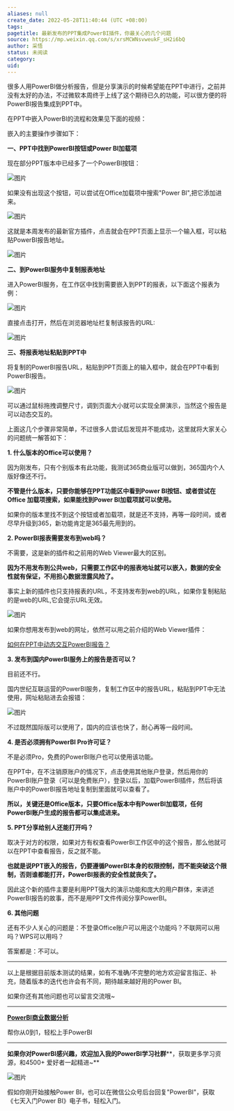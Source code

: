 ```yaml
---
aliases: null
create_date: 2022-05-28T11:40:44 (UTC +08:00)
tags: 
pagetitle: 最新发布的PPT集成PowerBI插件，你最关心的几个问题
source: https://mp.weixin.qq.com/s/xrsMCWNsvweukF_sH2i6bQ
author: 采悟
status: 未阅读
category: 
uid: 
---
```


很多人用PowerBI做分析报告，但是分享演示的时候希望能在PPT中进行，之前并没有太好的办法，不过微软本周终于上线了这个期待已久的功能，可以很方便的将PowerBI报告集成到PPT中。  

在PPT中嵌入PowerBI的流程和效果见下面的视频：  

嵌入的主要操作步骤如下：  

**一、PPT中找到PowerBI按钮或Power BI加载项**

现在部分PPT版本中已经多了一个PowerBI按钮：  

![图片](https://mmbiz.qpic.cn/mmbiz_png/aHEbZtANQJOuk6k36icICm1CrDfGRRhpkdiaGnGbAJ0UWkw1sSNjtgIVBtuXWm16LCuoe1tyJP7EGYsRhbauOcxA/640?wx_fmt=png&wxfrom=5&wx_lazy=1&wx_co=1)

如果没有出现这个按钮，可以尝试在Office加载项中搜索"Power BI",把它添加进来。  

![图片](https://mmbiz.qpic.cn/mmbiz_png/aHEbZtANQJOuk6k36icICm1CrDfGRRhpkibOmbWoxAvQLMOazkMybQeh1LaduCCDQFsdz7VYxLhSPz4ly4I09cWg/640?wx_fmt=png&wxfrom=5&wx_lazy=1&wx_co=1)

这就是本周发布的最新官方插件，点击就会在PPT页面上显示一个输入框，可以粘贴PowerBI报告地址。

![图片](https://mmbiz.qpic.cn/mmbiz_png/aHEbZtANQJOuk6k36icICm1CrDfGRRhpk66TELL2BXZlwTia21XU2AnmicOkeFIyzQg3ODK9eFdgZJbibgYUM2AzDQ/640?wx_fmt=png&wxfrom=5&wx_lazy=1&wx_co=1)

**二、到PowerBI服务中复制报表地址**

进入PowerBI服务，在工作区中找到需要嵌入到PPT的报表，以下面这个报表为例：

![图片](https://mmbiz.qpic.cn/mmbiz_png/aHEbZtANQJOuk6k36icICm1CrDfGRRhpkOibmpaufQeIianjGcHpjPSYwFxuBCOQ9ooH6IU4yzXQ1oicRSEeTCBgRQ/640?wx_fmt=png&wxfrom=5&wx_lazy=1&wx_co=1)

直接点击打开，然后在浏览器地址栏复制该报告的URL:

![图片](https://mmbiz.qpic.cn/mmbiz_png/aHEbZtANQJOuk6k36icICm1CrDfGRRhpk9q21rgAcbAWaVrwo1mSsWDibmHGStICo5twIpuu7yVic7cpLdMjgQZ3A/640?wx_fmt=png&wxfrom=5&wx_lazy=1&wx_co=1)

**三、将报表地址粘贴到PPT中**

将复制的PowerBI报告URL，粘贴到PPT页面上的输入框中，就会在PPT中看到PowerBI报告。

![图片](https://mmbiz.qpic.cn/mmbiz_png/aHEbZtANQJNM9WUJmfDibCPtmRHs6P1AI0hiaGbbth3GxMsjVUtMWCeceubU4BNoc6TicJdtRaj9FlaeZWf29lmNg/640?wx_fmt=png&wxfrom=5&wx_lazy=1&wx_co=1)

可以通过鼠标拖拽调整尺寸，调到页面大小就可以实现全屏演示，当然这个报告是可以动态交互的。

上面这几个步骤非常简单，不过很多人尝试后发现并不能成功，这里就将大家关心的问题统一解答如下：

**1\. 什么版本的Office可以使用？**

因为刚发布，只有个别版本有此功能，我测试365商业版可以做到，365国内个人版好像还不行。

**不管是什么版本，只要你能够在PPT功能区中看到Power BI按钮、或者尝试在 Office 加载项搜索，如果能找到Power BI加载项就可以使用。**

如果你的版本里找不到这个按钮或者加载项，就是还不支持，再等一段时间，或者尽早升级到365，新功能肯定是365最先用到的。

**2\. PowerBI报表需要发布到web吗？**

不需要，这是新的插件和之前用的Web Viewer最大的区别。

**因为不用发布到公共web，只需要工作区中的报表地址就可以嵌入，数据的安全性就有保证，不用担心数据泄露风险了。**

事实上新的插件也只支持报表的URL，不支持发布到web的URL，如果你复制粘贴的是web的URL,它会提示URL无效。

![图片](https://mmbiz.qpic.cn/mmbiz_png/aHEbZtANQJOuk6k36icICm1CrDfGRRhpkkY0BS0ftyhhCic2DUored1SpZQiafiabKYl4dljN7wMZiaXuAlF8TdriaWg/640?wx_fmt=png&wxfrom=5&wx_lazy=1&wx_co=1)

如果你想用发布到web的网址，依然可以用之前介绍的Web Viewer插件：

[如何在PPT中动态交互PowerBI报告？](http://mp.weixin.qq.com/s?__biz=MzA4MzQwMjY4MA==&mid=2484068966&idx=1&sn=4a1d6126f98501f4f830f4a78f947022&chksm=8e0c48b1b97bc1a70c931eab032724a24f2a13ea686cae7bc7a934376a9103e504975c0138c2&scene=21#wechat_redirect)  

**3\. 发布到国内PowerBI服务上的报告是否可以？**

目前还不行。

国内世纪互联运营的PowerBI服务，复制工作区中的报告URL，粘贴到PPT中无法使用，网址粘贴进去会报错：

![图片](https://mmbiz.qpic.cn/mmbiz_png/aHEbZtANQJOuk6k36icICm1CrDfGRRhpkDe1xldeX6xKMOVK6lhpFrZEGxch1VHjtw7a6nTHFGicfXCOfKnzIdFw/640?wx_fmt=png&wxfrom=5&wx_lazy=1&wx_co=1)

不过既然国际版可以使用了，国内的应该也快了，耐心再等一段时间。  

**4\. 是否必须拥有PowerBI Pro许可证？**

不是必须Pro，免费的PowerBI账户也可以使用该功能。

在PPT中，在不注销原账户的情况下，点击使用其他账户登录，然后用你的PowerBI账户登录（可以是免费账户），登录以后，加载PowerBI插件，然后将该账户中的PowerBI报告地址复制到里面就可以查看了。

**所以，关键还是Office版本，只要Office版本中有PowerBI加载项，任何PowerBI账户生成的报告都可以集成进来。**

**5\. PPT分享给别人还能打开吗？**

取决于对方的权限，如果对方有权查看PowerBI工作区中的这个报告，那么他就可以在PPT中查看报告，反之就不能。  

**也就是说PPT嵌入的报告，仍要遵循PowerBI本身的权限控制，而不能突破这个限制，否则谁都能打开，PowerBI报表的安全性就丧失了。**

因此这个新的插件主要是利用PPT强大的演示功能和庞大的用户群体，来讲述PowerBI报告的故事，而不是用PPT文件传阅分享PowerBI。

**6\. 其他问题**

还有不少人关心的问题是：不登录Office账户可以用这个功能吗？不联网可以用吗？WPS可以用吗？

答案都是：不可以。

___

以上是根据目前版本测试的结果，如有不准确/不完整的地方欢迎留言指正、补充，随着版本的迭代也许会有不同，期待越来越好用的Power BI。

如果你还有其他问题也可以留言交流哦~

___

[**PowerBI商业数据分析**](http://mp.weixin.qq.com/s?__biz=MzA4MzQwMjY4MA==&mid=2484074987&idx=1&sn=5cf4ba4b683ee9136bb7a26f6e9bcf01&chksm=8e0c533cb97bda2add48a4576b9c1e230249a5a4160dd93cd677a37ea21d26fc9cc26fc4cb1c&scene=21#wechat_redirect)

帮你从0到1，轻松上手PowerBI

___

**如果你对PowerBI感兴趣，欢迎加入我的PowerBI学习社群****，获取更多学习资源，和4500+ 爱好者一起精进~**

![图片](https://mmbiz.qpic.cn/mmbiz_png/aHEbZtANQJO1AEySOiakLF2kY7eb1kUw2DtfKoVz2ctBDia5dtNsPX2GhV0ZOCDDWpgpaTQtnqfqJrRXt5PNia95g/640?wx_fmt=png&wxfrom=5&wx_lazy=1&wx_co=1)

假如你刚开始接触Power BI，也可以在微信公众号后台回复"PowerBI"，获取《七天入门Power BI》电子书，轻松入门。
